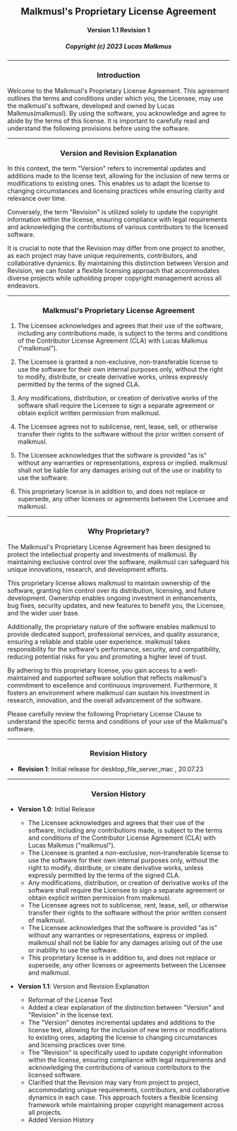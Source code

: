 ## <p align="center">Malkmusl's Proprietary License Agreement</p>
#### <p align="center">Version 1.1 Revision 1</p>

##### <p align="center">Copyright (c) 2023 Lucas Malkmus</p>

---

### <p align="center">Introduction</p>

Welcome to the Malkmusl's Proprietary License Agreement. This agreement outlines the terms and conditions under which you, the Licensee, may use the malkmusl's software, developed and owned by Lucas Malkmus(malkmusl). By using the software, you acknowledge and agree to abide by the terms of this license. It is important to carefully read and understand the following provisions before using the software.

---

### <p align="center">Version and Revision Explanation</p>

In this context, the term "Version" refers to incremental updates and additions made to the license text, allowing for the inclusion of new terms or modifications to existing ones. This enables us to adapt the license to changing circumstances and licensing practices while ensuring clarity and relevance over time.

Conversely, the term "Revision" is utilized solely to update the copyright information within the license, ensuring compliance with legal requirements and acknowledging the contributions of various contributors to the licensed software.

It is crucial to note that the Revision may differ from one project to another, as each project may have unique requirements, contributors, and collaborative dynamics. By maintaining this distinction between Version and Revision, we can foster a flexible licensing approach that accommodates diverse projects while upholding proper copyright management across all endeavors.

---

### <p align="center">Malkmusl's Proprietary License Agreement</p>

1. The Licensee acknowledges and agrees that their use of the software, including any contributions made, is subject to the terms and conditions of the Contributor License Agreement (CLA) with Lucas Malkmus ("malkmusl").

2. The Licensee is granted a non-exclusive, non-transferable license to use the software for their own internal purposes only, without the right to modify, distribute, or create derivative works, unless expressly permitted by the terms of the signed CLA.

3. Any modifications, distribution, or creation of derivative works of the software shall require the Licensee to sign a separate agreement or obtain explicit written permission from malkmusl.

4. The Licensee agrees not to sublicense, rent, lease, sell, or otherwise transfer their rights to the software without the prior written consent of malkmusl.

5. The Licensee acknowledges that the software is provided "as is" without any warranties or representations, express or implied. malkmusl shall not be liable for any damages arising out of the use or inability to use the software.

6. This proprietary license is in addition to, and does not replace or supersede, any other licenses or agreements between the Licensee and malkmusl.

---

### <p align="center">Why Proprietary?<p>

The Malkmusl's Proprietary License Agreement has been designed to protect the intellectual property and investments of malkmusl. By maintaining exclusive control over the software, malkmusl can safeguard his unique innovations, research, and development efforts.

This proprietary license allows malkmusl to maintain ownership of the software, granting him control over its distribution, licensing, and future development. Ownership enables ongoing investment in enhancements, bug fixes, security updates, and new features to benefit you, the Licensee, and the wider user base.

Additionally, the proprietary nature of the software enables malkmusl to provide dedicated support, professional services, and quality assurance, ensuring a reliable and stable user experience. malkmusl takes responsibility for the software's performance, security, and compatibility, reducing potential risks for you and promoting a higher level of trust.

By adhering to this proprietary license, you gain access to a well-maintained and supported software solution that reflects malkmusl's commitment to excellence and continuous improvement. Furthermore, it fosters an environment where malkmusl can sustain his investment in research, innovation, and the overall advancement of the software.

Please carefully review the following Proprietary License Clause to understand the specific terms and conditions of your use of the Malkmusl's software.

---

### <p align="center">Revision History</p> 

- **Revision 1**: Initial release for desktop_file_server_mac
, 20.07.23 

---

### <p align="center">Version History</p>

- **Version 1.0**: Initial Release
    - The Licensee acknowledges and agrees that their use of the software, including any contributions made, is subject to the terms and conditions of the Contributor License Agreement (CLA) with Lucas Malkmus ("malkmusl").
    - The Licensee is granted a non-exclusive, non-transferable license to use the software for their own internal purposes only, without the right to modify, distribute, or create derivative works, unless expressly permitted by the terms of the signed CLA.
    - Any modifications, distribution, or creation of derivative works of the software shall require the Licensee to sign a separate agreement or obtain explicit written permission from malkmusl.
    - The Licensee agrees not to sublicense, rent, lease, sell, or otherwise transfer their rights to the software without the prior written consent of malkmusl.
    - The Licensee acknowledges that the software is provided "as is" without any warranties or representations, express or implied. malkmusl shall not be liable for any damages arising out of the use or inability to use the software.
    - This proprietary license is in addition to, and does not replace or supersede, any other licenses or agreements between the Licensee and malkmusl.

- **Version 1.1**: Version and Revision Explanation
    - Reformat of the License Text
    - Added a clear explanation of the distinction between "Version" and "Revision" in the license text.
    - The "Version" denotes incremental updates and additions to the license text, allowing for the inclusion of new terms or modifications to existing ones, adapting the license to changing circumstances and licensing practices over time.
    - The "Revision" is specifically used to update copyright information within the license, ensuring compliance with legal requirements and acknowledging the contributions of various contributors to the licensed software.
    - Clarified that the Revision may vary from project to project, accommodating unique requirements, contributors, and collaborative dynamics in each case. This approach fosters a flexible licensing framework while maintaining proper copyright management across all projects.
    - Added Version History
